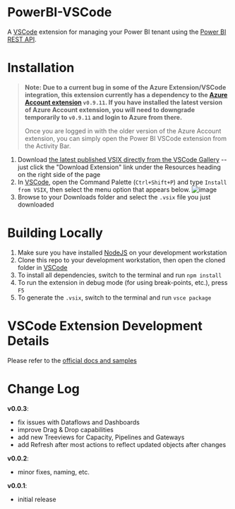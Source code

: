 # PowerBI-VSCode
A [VSCode](https://code.visualstudio.com/) extension for managing your Power BI tenant using the [Power BI REST API](https://docs.microsoft.com/en-us/rest/api/power-bi/).

# Installation
> **Note: Due to a current bug in some of the Azure Extension/VSCode integration, this extension currently has a dependency to the [Azure Account extension](https://marketplace.visualstudio.com/items?itemName=ms-vscode.azure-account) `v0.9.11`. If you have installed the latest version of Azure Account extension, you will need to downgrade temporarily to `v0.9.11` and login to Azure from there.**
> 
> Once you are logged in with the older version of the Azure Account extension, you can simply open the Power BI VSCode extension from the Activity Bar.
1. Download [the latest published VSIX directly from the VSCode Gallery](https://marketplace.visualstudio.com/items?itemName=GerhardBrueckl.powerbi-vscode) -- just click the "Download Extension" link under the Resources heading on the right side of the page
2. In [VSCode](https://code.visualstudio.com/), open the Command Palette (`Ctrl+Shift+P`) and type `Install from VSIX`, then select the menu option that appears below.
![image](https://user-images.githubusercontent.com/37491308/181848291-e956cca0-40f0-4ce6-86a5-06b76f548cef.png)
3. Browse to your Downloads folder and select the `.vsix` file you just downloaded
# Building Locally
1. Make sure you have installed [NodeJS](https://nodejs.org/en/) on your development workstation
2. Clone this repo to your development workstation, then open the cloned folder in [VSCode](https://code.visualstudio.com/)
3. To install all dependencies, switch to the terminal and run `npm install`
4. To run the extension in debug mode (for using break-points, etc.), press `F5`
5. To generate the `.vsix`, switch to the terminal and run `vsce package`

# VSCode Extension Development Details
Please refer to the [official docs and samples](https://github.com/microsoft/vscode-extension-samples#prerequisites)

# Change Log

**v0.0.3**:
- fix issues with Dataflows and Dashboards
- improve Drag & Drop capabilities
- add new Treeviews for Capacity, Pipelines and Gateways
- add Refresh after most actions to reflect updated objects after changes

**v0.0.2**:
- minor fixes, naming, etc.

**v0.0.1**:
- initial release